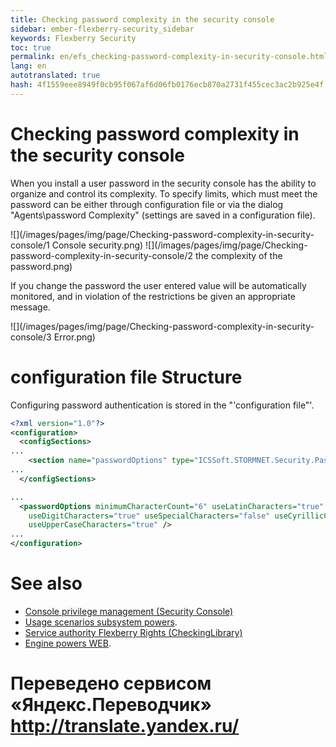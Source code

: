 ```yaml
--- 
title: Checking password complexity in the security console 
sidebar: ember-flexberry-security_sidebar 
keywords: Flexberry Security 
toc: true 
permalink: en/efs_checking-password-complexity-in-security-console.html 
lang: en 
autotranslated: true 
hash: 4f1559eee8949f0cb95f067af6d06fb0176ecb870a2731f455cec3ac2b925e4f 
--- 
```


# Checking password complexity in the security console 
When you install a user password in the security console has the ability to organize and control its complexity. To specify limits, which must meet the password can be either through configuration file or via the dialog "Agents\password Complexity" (settings are saved in a configuration file). 

![](/images/pages/img/page/Checking-password-complexity-in-security-console/1 Console security.png) 
![](/images/pages/img/page/Checking-password-complexity-in-security-console/2 the complexity of the password.png) 

If you change the password the user entered value will be automatically monitored, and in violation of the restrictions be given an appropriate message. 

![](/images/pages/img/page/Checking-password-complexity-in-security-console/3 Error.png) 


# configuration file Structure 

Configuring password authentication is stored in the "'configuration file"'. 
```xml
<?xml version="1.0"?>
<configuration>
  <configSections>
...
    <section name="passwordOptions" type="ICSSoft.STORMNET.Security.PasswordOptions.PasswordOptions, Security(Forms), Version=1.0.0.1, Culture=neutral, PublicKeyToken=110e1aa82d692161" />
...
  </configSections>

...
  <passwordOptions minimumCharacterCount="6" useLatinCharacters="true"
    useDigitCharacters="true" useSpecialCharacters="false" useCyrillicCharacters="false"
    useUpperCaseCharacters="true" />
...
</configuration>
``` 

# See also 

* [Console privilege management (Security Console)](efs_security-console.html) 
* [Usage scenarios subsystem powers](efs_rights-scenarios.html). 
* [Service authority Flexberry Rights (CheckingLibrary)](efs_security-legacy-services.html) 
* [Engine powers WEB](fa_right-manager.html). 



 # Переведено сервисом «Яндекс.Переводчик» http://translate.yandex.ru/